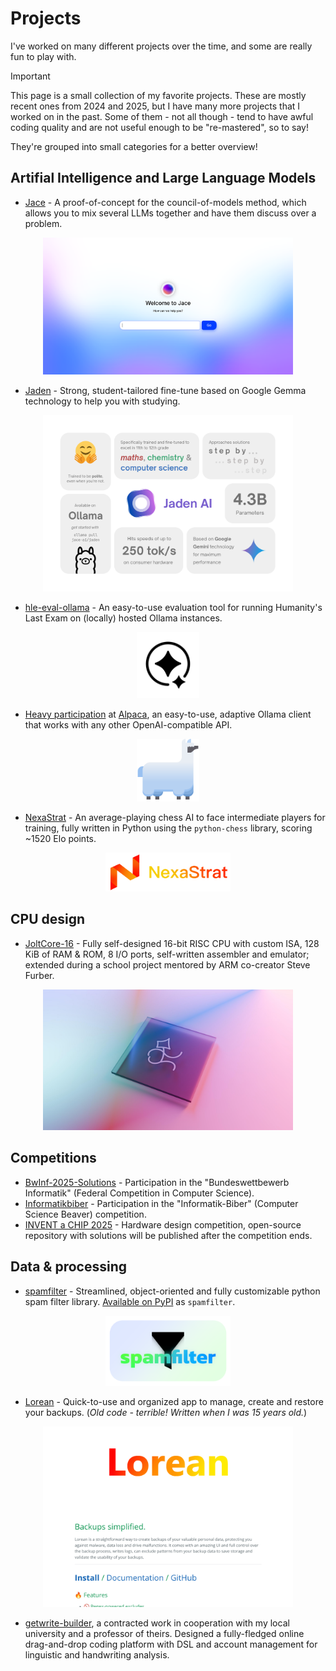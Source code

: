 # Projects

I've worked on many different projects over the time, and some are really fun to play with.

> [!IMPORTANT]
>
> This page is a small collection of my favorite projects. These are mostly recent ones from 2024 and 2025, but I have many more projects that I worked on in the past. Some of them - not all though - tend to have awful coding quality and are not useful enough to be "re-mastered", so to say!

They're grouped into small categories for a better overview!

## Artifial Intelligence and Large Language Models

- [Jace](https://github.com/mags0ft/Jace) - A proof-of-concept for the council-of-models method, which allows you to mix several LLMs together and have them discuss over a problem.
<p align="center">
  <img src="../images/jace.png" alt="Main menu of Jace" width="400">
</p>

- [Jaden](https://ollama.com/jace-ai/jaden) - Strong, student-tailored fine-tune based on Google Gemma technology to help you with studying.
<p align="center">
  <img src="../images/jaden.png" alt="Promotional image of Jaden" width="400">
</p>

- [hle-eval-ollama](https://github.com/mags0ft/hle-eval-ollama) - An easy-to-use evaluation tool for running Humanity's Last Exam on (locally) hosted Ollama instances.
<p align="center">
  <img src="../images/hle-eval-ollama.png" alt="Icon for Humanity's Last Exam" width="100">
</p>

- [Heavy participation](./Contributions.md) at [Alpaca](https://github.com/jeffser/Alpaca), an easy-to-use, adaptive Ollama client that works with any other OpenAI-compatible API.
<p align="center">
  <img src="../images/Jeffser-Alpaca.svg" alt="Icon for @Jeffser's Alpaca project, where I participate in" width="100">
</p>

- [NexaStrat](https://lichess.org/@/NexaStrat) - An average-playing chess AI to face intermediate players for training, fully written in Python using the `python-chess` library, scoring ~1520 Elo points.
<p align="center">
  <img src="../images/NexaStrat.png" alt="Logo of the NexaStrat chess engine" width="200">
</p>

## CPU design

- [JoltCore-16](https://github.com/mags0ft/JoltCore-16) - Fully self-designed 16-bit RISC CPU with custom ISA, 128 KiB of RAM & ROM, 8 I/O ports, self-written assembler and emulator; extended during a school project mentored by ARM co-creator Steve Furber.
<p align="center">
  <img src="../images/JoltCore-16.png" alt="Render of the JoltCore-16 CPU" width="400">
</p>

## Competitions

- [BwInf-2025-Solutions](https://github.com/mags0ft/BwInf-2025-Solutions) - Participation in the "Bundeswettbewerb Informatik" (Federal Competition in Computer Science).
- [Informatikbiber](https://bwinf.de/biber/) - Participation in the "Informatik-Biber" (Computer Science Beaver) competition.
- [INVENT a CHIP 2025](https://www.invent-a-chip.de/invent-a-chip) - Hardware design competition, open-source repository with solutions will be published after the competition ends.

## Data & processing

- [spamfilter](https://github.com/mags0ft/spamfilter) - Streamlined, object-oriented and fully customizable python spam filter library. [Available on PyPI](https://pypi.org/project/spamfilter/) as `spamfilter`.
<p align="center">
  <img src="../images/spamfilter.png" alt="Project badge for the spamfilter python library" width="200">
</p>

- [Lorean](https://github.com/mags0ft/Lorean) - Quick-to-use and organized app to manage, create and restore your backups. (_Old code - terrible! Written when I was 15 years old._)
<p align="center">
  <img src="../images/Lorean.png" alt="GitHub page of the Lorean backup software project" width="400">
</p>

- [getwrite-builder](https://getwrite.human.uni-potsdam.de/), a contracted work in cooperation with my local university and a professor of theirs. Designed a fully-fledged online drag-and-drop coding platform with DSL and account management for linguistic and handwriting analysis.
